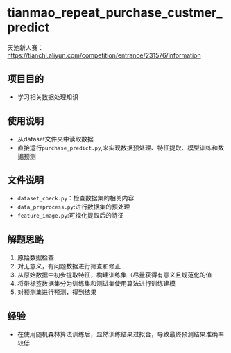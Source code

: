 # tianmao_repeat_purchase_custmer_predict

天池新人赛：https://tianchi.aliyun.com/competition/entrance/231576/information

## 项目目的
* 学习相关数据处理知识

## 使用说明
* 从dataset文件夹中读取数据
* 直接运行`purchase_predict.py`,来实现数据预处理、特征提取、模型训练和数据预测

## 文件说明
* `dataset_check.py`：检查数据集的相关内容
* `data_preprocess.py`:进行数据集的预处理
* `feature_image.py`:可视化提取后的特征

## 解题思路
1. 原始数据检查
2. 对无意义，有问题数据进行筛查和修正
3. 从原始数据中初步提取特征，构建训练集（尽量获得有意义且规范化的值
4. 将带标签数据集分为训练集和测试集使用算法进行训练建模
5. 对预测集进行预测，得到结果

## 经验
* 在使用随机森林算法训练后，显然训练结果过拟合，导致最终预测结果准确率较低
